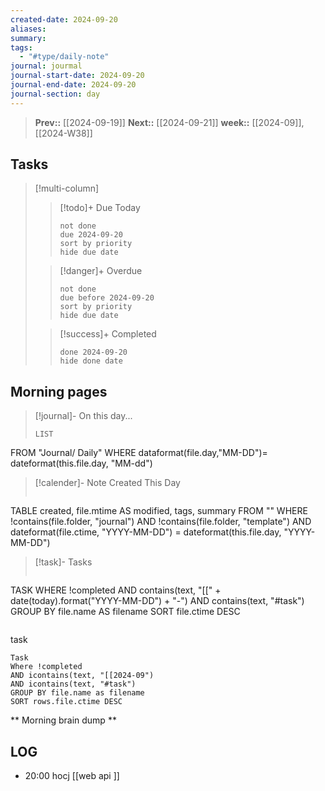 ```yaml
---
created-date: 2024-09-20
aliases: 
summary: 
tags:
  - "#type/daily-note"
journal: jourmal
journal-start-date: 2024-09-20
journal-end-date: 2024-09-20
journal-section: day
---
```


>**Prev::** [[2024-09-19]]
>**Next::** [[2024-09-21]]
>**week::** [[2024-09]], [[2024-W38]]


## Tasks

> [!multi-column]
> 
>>[!todo]+ Due Today 
>>```tasks
>> not done
>> due 2024-09-20
>> sort by priority
>> hide due date
>> ```
>
>> [!danger]+ Overdue
>> ```tasks 
>> not done 
>> due before 2024-09-20
>> sort by priority
>> hide due date
>> ```
>
>> [!success]+ Completed
>> ```tasks
>> done 2024-09-20
>> hide done date
>> ```


## Morning pages

>[!journal]- On this day...
>```dataview
>LIST
FROM "Journal/ Daily"
WHERE dataformat(file.day,"MM-DD")= dateformat(this.file.day, "MM-dd")

>[!calender]- Note Created This Day
>```dataview
TABLE created, file.mtime AS modified, tags, summary
FROM ""
WHERE !contains(file.folder, "journal") 
AND !contains(file.folder, "template")
AND dateformat(file.ctime, "YYYY-MM-DD") = dateformat(this.file.day, "YYYY-MM-DD")

>[!task]- Tasks
>```dataview
TASK
WHERE !completed
AND contains(text, "[[" + date(today).format("YYYY-MM-DD") + "-") 
AND contains(text, "#task")
GROUP BY file.name AS filename
SORT file.ctime DESC
>```

task
```dataview
Task
Where !completed
AND icontains(text, "[[2024-09")
AND icontains(text, "#task")
GROUP BY file.name as filename
SORT rows.file.ctime DESC
```
** Morning brain dump **

## LOG
- 20:00
	hocj [[web api ]] 


